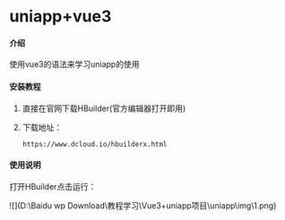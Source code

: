 # uniapp+vue3

#### 介绍
使用vue3的语法来学习uniapp的使用


#### 安装教程

1. 直接在官网下载HBuilder(官方编辑器打开即用)

2. 下载地址：

   ```
   https://www.dcloud.io/hbuilderx.html
   ```

#### 使用说明

打开HBuilder点击运行：

![](D:\Baidu wp Download\教程学习\Vue3+uniapp项目\uniapp\img\1.png)